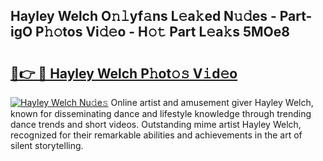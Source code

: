 ## Hayley Welch O𝚗𝚕yf𝚊ns L𝚎a𝚔ed N𝚞𝚍es - Part-igO P𝚑𝚘tos Vi𝚍𝚎o - H𝚘𝚝 Part L𝚎a𝚔s 5MOe8

# <h2><a href="http://kfb69ci.oniu.top/?m=Hayley+Welch">🔗👉 🔴 Hayley Welch P𝚑ot𝚘𝚜 V𝚒d𝚎o</a></h2>

[![Hayley Welch Nu𝚍e𝚜](https://i.imgur.com/0qMVB7G.gif)](http://kfb69ci.oniu.top/?m=Hayley+Welch)
Online artist and amusement giver Hayley Welch, known for disseminating dance and lifestyle knowledge through trending dance trends and short videos. Outstanding mime artist Hayley Welch, recognized for their remarkable abilities and achievements in the art of silent storytelling.  
